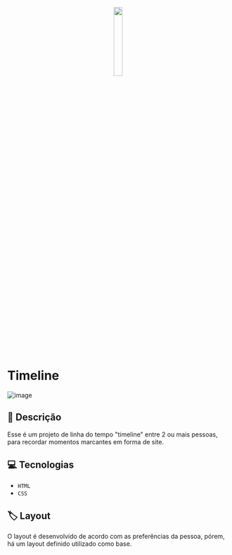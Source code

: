 <p align="center">
  <img width=20% src="https://github.com/Gabrieltr1/Us/assets/125428490/6bcbf97f-b641-4758-882c-a5a24d07569b"(https://github.com/Gabrieltr1/Us/assets/125428490/6bcbf97f-b641-4758-882c-a5a24d07569b)/>
</p>

# Timeline
![image](https://github.com/user-attachments/assets/5b24e817-7461-4c0b-a5fc-2dd122b2b9ba)

## 📑 Descrição
Esse é um projeto de linha do tempo "timeline" entre 2 ou mais pessoas, para recordar momentos marcantes em forma de site.

## 💻 Tecnologias 
- `HTML`
- `CSS`

## 🏷️ Layout
O layout é desenvolvido de acordo com as preferências da pessoa, pórem, há um layout definido utilizado como base.

